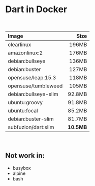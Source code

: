 # Dart in Docker



</br>

| Image                |       Size |
| :------------------- | ---------: |
| clearlinux           |      196MB |
| amazonlinux:2        |      176MB |
| debian:bullseye      |      136MB |
| debian:buster        |      127MB |
| opensuse/leap:15.3   |      118MB |
| opensuse/tumbleweed  |      105MB |
| debian:bullseye-slim |     92.8MB |
| ubuntu:groovy        |     91.8MB |
| ubuntu:focal         |     85.2MB |
| debian:buster-slim   |     81.7MB |
| subfuzion/dart:slim  | **10.5MB** |

</br>

## Not work in:
- busybox
- alpine
- bash